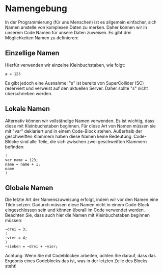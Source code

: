 # Namengebung

In der Programmierung (für uns Menschen) ist es allgemein einfacher, sich Namen anstelle von komplexen Daten zu merken. Daher können wir in unserem Code Namen für unsere Daten zuweisen. Es gibt drei Möglichkeiten Namen zu definieren:

## Einzellige Namen

Hierfür verwenden wir einzelne Kleinbuchstaben, wie folgt:

```supercollider
a = 123
```

Es gibt jedoch eine Ausnahme: "s" ist bereits von SuperCollider (SC) reserviert und verweist auf den aktuellen Server. Daher sollte "s" nicht überschrieben werden.

## Lokale Namen

Alternativ können wir vollständige Namen verwenden. Es ist wichtig, dass diese mit Kleinbuchstaben beginnen. Für diese Art von Namen müssen sie mit "var" deklariert und in einem Code-Block stehen. Außerhalb der geschweiften Klammern haben diese Namen keine Bedeutung. Code-Blöcke sind alle Teile, die sich zwischen zwei geschweiften Klammern befinden:

```supercollider
(
var name = 123;
name = name + 1;
name
)
```

## Globale Namen

Die letzte Art der Namenszuweisung erfolgt, indem wir vor den Namen eine Tilde setzen. Dadurch müssen diese Namen nicht in einem Code-Block eingeschlossen sein und können überall im Code verwendet werden. Beachten Sie, dass auch hier die Namen mit Kleinbuchstaben beginnen müssen:

```supercollider
~drei = 3;
(
~vier = 4;
)
~sieben = ~drei + ~vier;
```

Achtung: Wenn Sie mit Codeblöcken arbeiten, achten Sie darauf, dass das Ergebnis eines Codeblocks das ist, was in der letzten Zeile des Blocks steht!